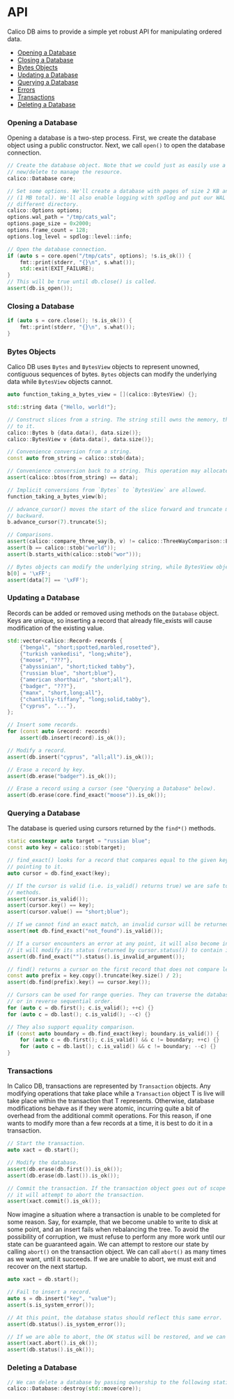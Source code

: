 # API
Calico DB aims to provide a simple yet robust API for manipulating ordered data.

+ [Opening a Database](#opening-a-database)
+ [Closing a Database](#closing-a-database)
+ [Bytes Objects](#bytes-objects)
+ [Updating a Database](#updating-a-database)
+ [Querying a Database](#querying-a-database)
+ [Errors](#errors)
+ [Transactions](#transactions)
+ [Deleting a Database](#deleting-a-database)

### Opening a Database
Opening a database is a two-step process.
First, we create the database object using a public constructor.
Next, we call `open()` to open the database connection.

```C++
// Create the database object. Note that we could just as easily use a smart pointer or
// new/delete to manage the resource.
calico::Database core;

// Set some options. We'll create a database with pages of size 2 KB and 128 cache frames 
// (1 MB total). We'll also enable logging with spdlog and put our WAL segments in a
// different directory.
calico::Options options;
options.wal_path = "/tmp/cats_wal";
options.page_size = 0x2000;
options.frame_count = 128;
options.log_level = spdlog::level::info;

// Open the database connection.
if (auto s = core.open("/tmp/cats", options); !s.is_ok()) {
    fmt::print(stderr, "{}\n", s.what());
    std::exit(EXIT_FAILURE);
}
// This will be true until db.close() is called.
assert(db.is_open());
```

### Closing a Database

```C++
if (auto s = core.close(); !s.is_ok()) {
    fmt::print(stderr, "{}\n", s.what());
}
```

### Bytes Objects
Calico DB uses `Bytes` and `BytesView` objects to represent unowned, contiguous sequences of bytes.
`Bytes` objects can modify the underlying data while `BytesView` objects cannot.

```C++
auto function_taking_a_bytes_view = [](calico::BytesView) {};

std::string data {"Hello, world!"};

// Construct slices from a string. The string still owns the memory, the slices just refer
// to it.
calico::Bytes b {data.data(), data.size()};
calico::BytesView v {data.data(), data.size()};

// Convenience conversion from a string.
const auto from_string = calico::stob(data);

// Convenience conversion back to a string. This operation may allocate heap memory.
assert(calico::btos(from_string) == data);

// Implicit conversions from `Bytes` to `BytesView` are allowed.
function_taking_a_bytes_view(b);

// advance_cursor() moves the start of the slice forward and truncate moves the end of the slice
// backward.
b.advance_cursor(7).truncate(5);

// Comparisons.
assert(calico::compare_three_way(b, v) != calico::ThreeWayComparison::EQ);
assert(b == calico::stob("world"));
assert(b.starts_with(calico::stob("wor")));

// Bytes objects can modify the underlying string, while BytesView objects cannot.
b[0] = '\xFF';
assert(data[7] == '\xFF');
```

### Updating a Database
Records can be added or removed using methods on the `Database` object.
Keys are unique, so inserting a record that already file_exists will cause modification of the existing value.

```C++
std::vector<calico::Record> records {
    {"bengal", "short;spotted,marbled,rosetted"},
    {"turkish vankedisi", "long;white"},
    {"moose", "???"},
    {"abyssinian", "short;ticked tabby"},
    {"russian blue", "short;blue"},
    {"american shorthair", "short;all"},
    {"badger", "???"},
    {"manx", "short,long;all"},
    {"chantilly-tiffany", "long;solid,tabby"},
    {"cyprus", "..."},
};

// Insert some records.
for (const auto &record: records)
    assert(db.insert(record).is_ok());

// Modify a record.
assert(db.insert("cyprus", "all;all").is_ok());

// Erase a record by key.
assert(db.erase("badger").is_ok());

// Erase a record using a cursor (see "Querying a Database" below).
assert(db.erase(core.find_exact("moose")).is_ok());
```

### Querying a Database
The database is queried using cursors returned by the `find*()` methods.

```C++
static constexpr auto target = "russian blue";
const auto key = calico::stob(target);

// find_exact() looks for a record that compares equal to the given key and returns a cursor
// pointing to it.
auto cursor = db.find_exact(key);

// If the cursor is valid (i.e. is_valid() returns true) we are safe to use any of the getter
// methods.
assert(cursor.is_valid());
assert(cursor.key() == key);
assert(cursor.value() == "short;blue");

// If we cannot find an exact match, an invalid cursor will be returned.
assert(not db.find_exact("not_found").is_valid());

// If a cursor encounters an error at any point, it will also become invalidated. In this case,
// it will modify its status (returned by cursor.status()) to contain information about the error.
assert(db.find_exact("").status().is_invalid_argument());

// find() returns a cursor on the first record that does not compare less than the given key.
const auto prefix = key.copy().truncate(key.size() / 2);
assert(db.find(prefix).key() == cursor.key());

// Cursors can be used for range queries. They can traverse the database in sequential order,
// or in reverse sequential order.
for (auto c = db.first(); c.is_valid(); ++c) {}
for (auto c = db.last(); c.is_valid(); --c) {}

// They also support equality comparison.
if (const auto boundary = db.find_exact(key); boundary.is_valid()) {
    for (auto c = db.first(); c.is_valid() && c != boundary; ++c) {}
    for (auto c = db.last(); c.is_valid() && c != boundary; --c) {}
}
```

### Transactions
In Calico DB, transactions are represented by `Transaction` objects.
Any modifying operations that take place while a `Transaction` object T is live will take place within the transaction that T represents.
Otherwise, database modifications behave as if they were atomic, incurring quite a bit of overhead from the additional commit operations.
For this reason, if one wants to modify more than a few records at a time, it is best to do it in a transaction.

```C++
// Start the transaction.
auto xact = db.start();

// Modify the database.
assert(db.erase(db.first()).is_ok());
assert(db.erase(db.last()).is_ok());

// Commit the transaction. If the transaction object goes out of scope before commit() is called,
// it will attempt to abort the transaction.
assert(xact.commit().is_ok());
```

Now imagine a situation where a transaction is unable to be completed for some reason.
Say, for example, that we become unable to write to disk at some point, and an insert fails when rebalancing the tree.
To avoid the possibility of corruption, we must refuse to perform any more work until our state can be guaranteed again.
We can attempt to restore our state by calling `abort()` on the transaction object.
We can call `abort()` as many times as we want, until it succeeds.
If we are unable to abort, we must exit and recover on the next startup.

```C++
auto xact = db.start();

// Fail to insert a record.
auto s = db.insert("key", "value");
assert(s.is_system_error());

// At this point, the database status should reflect this same error.
assert(db.status().is_system_error());

// If we are able to abort, the OK status will be restored, and we can continue using the database.
assert(xact.abort().is_ok());
assert(db.status().is_ok());
```

### Deleting a Database
```C++
// We can delete a database by passing ownership to the following static method.
calico::Database::destroy(std::move(core));
```
